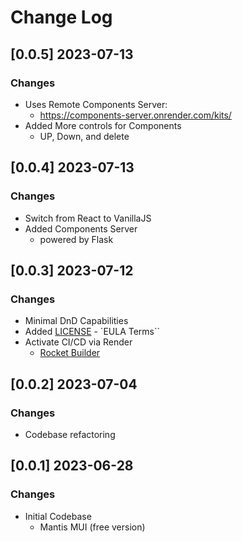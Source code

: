 # Change Log

## [0.0.5] 2023-07-13
### Changes

- Uses Remote Components Server:
  - https://components-server.onrender.com/kits/
- Added More controls for Components
  - UP, Down, and delete

## [0.0.4] 2023-07-13
### Changes

- Switch from React to VanillaJS
- Added Components Server
  - powered by Flask

## [0.0.3] 2023-07-12
### Changes

- Minimal DnD Capabilities
- Added [LICENSE](./LICENSE.md) - `EULA Terms``
- Activate CI/CD via Render
  - [Rocket Builder](https://rocket-builder.onrender.com/)

## [0.0.2] 2023-07-04
### Changes

- Codebase refactoring

## [0.0.1] 2023-06-28
### Changes

- Initial Codebase
  - Mantis MUI (free version)
